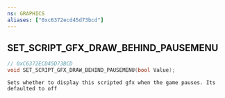 ```yaml
---
ns: GRAPHICS
aliases: ["0xc6372ecd45d73bcd"]
---
```

## SET_SCRIPT_GFX_DRAW_BEHIND_PAUSEMENU

```c
// 0xC6372ECD45D73BCD
void SET_SCRIPT_GFX_DRAW_BEHIND_PAUSEMENU(bool Value);
```

```
Sets whether to display this scripted gfx when the game pauses. Its defaulted to off
```
